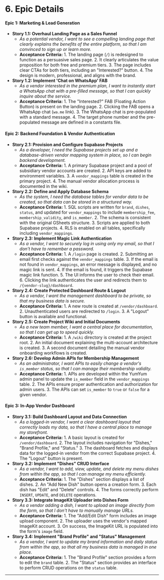 # 6. Epic Details

#### **Epic 1: Marketing & Lead Generation**

- **Story 1.1: Overhaul Landing Page as a Sales Funnel**
  - _As a potential vendor, I want to see a compelling landing page that clearly explains the benefits of the entire platform, so that I am convinced to sign up or learn more._
  - **Acceptance Criteria:** 1. The landing page (`/`) is redesigned to function as a persuasive sales page. 2. It clearly articulates the value proposition for both free and premium tiers. 3. The page includes clear CTAs for both tiers, including an "Interested?" button. 4. The design is modern, professional, and aligns with the brand.
- **Story 1.2: Implement 'Chat on WhatsApp' FAB**
  - _As a vendor interested in the premium plan, I want to instantly start a WhatsApp chat with a pre-filled message, so that I can quickly inquire about the service._
  - **Acceptance Criteria:** 1. The "Interested?" FAB (Floating Action Button) is present on the landing page. 2. Clicking the FAB opens a WhatsApp chat (`wa.me` link). 3. The WhatsApp chat is pre-populated with a standard message. 4. The target phone number and the pre-populated message are defined in a constants file.

#### **Epic 2: Backend Foundation & Vendor Authentication**

- **Story 2.1: Provision and Configure Supabase Projects**
  - _As a developer, I need the Supabase projects set up and a database-driven vendor mapping system in place, so I can begin backend development._
  - **Acceptance Criteria:** 1. A primary Supabase project and a pool of subsidiary vendor accounts are created. 2. API keys are added to environment variables. 3. A `vendor_mappings` table is created in the primary project. 4. The manual vendor allocation process is documented in the wiki.
- **Story 2.2: Define and Apply Database Schema**
  - _As the system, I need the database tables for vendor data to be created, so that data can be stored in a structured way._
  - **Acceptance Criteria:** 1. SQL scripts are written for `brand`, `dishes`, `status`, and updated for `vendor_mappings` to include `membership_fee`, `membership_validity`, and `is_member`. 2. The schema is consistent with the original GSheets structure. 3. Scripts are applied to both Supabase projects. 4. RLS is enabled on all tables, specifically including `vendor_mappings`.
- **Story 2.3: Implement Magic Link Authentication**
  - _As a vendor, I want to securely log in using only my email, so that I don't have to remember a password._
  - **Acceptance Criteria:** 1. A `/login` page is created. 2. Submitting an email first checks against the `vendor_mappings` table. 3. If the email is not found in `vendor_mappings`, an error message is displayed, and no magic link is sent. 4. If the email is found, it triggers the Supabase magic link function. 5. The UI informs the user to check their email. 6. Clicking the link authenticates the user and redirects them to `/{vendor-slug}/dashboard`.
- **Story 2.4: Create Protected Dashboard Route & Logout**
  - _As a vendor, I want the management dashboard to be private, so that my business data is secure._
  - **Acceptance Criteria:** 1. A new route is created at `/vendor/dashboard`. 2. Unauthenticated users are redirected to `/login`. 3. A "Logout" button is available and functional.
- **Story 2.5: Create Project Wiki and Initial Documents**
  - _As a new team member, I want a central place for documentation, so that I can get up to speed quickly._
  - **Acceptance Criteria:** 1. A `/wiki` directory is created at the project root. 2. An initial document explaining the multi-account architecture is created. 3. A second document detailing the manual vendor onboarding workflows is created.
- **Story 2.6: Develop Admin APIs for Membership Management**
  - _As an administrator, I want APIs to easily change a vendor's `is_member` status, so that I can manage their membership validity._
  - **Acceptance Criteria:** 1. APIs are developed within the YumYum admin panel to update the `is_member` field in the `vendor_mappings` table. 2. The APIs ensure proper authentication and authorization for admin users. 3. The APIs can set `is_member` to `true` or `false` for a given vendor.

#### **Epic 3: In-App Vendor Dashboard**

- **Story 3.1: Build Dashboard Layout and Data Connection**
  - _As a logged-in vendor, I want a clear dashboard layout that correctly loads my data, so that I have a central place to manage my storefront._
  - **Acceptance Criteria:** 1. A basic layout is created for `/vendor/dashboard`. 2. The layout includes navigation for "Dishes," "Brand Profile," and "Status." 3. The dashboard fetches and displays data for the logged-in vendor from the correct Supabase project. 4. The "Logout" button is present.
- **Story 3.2: Implement "Dishes" CRUD Interface**
  - _As a vendor, I want to add, view, update, and delete my menu dishes from within the app, so that I can manage my menu efficiently._
  - **Acceptance Criteria:** 1. The "Dishes" section displays a list of dishes. 2. An "Add New Dish" button opens a creation form. 3. Each dish has "Edit" and "Delete" controls. 4. The forms correctly perform `INSERT`, `UPDATE`, and `DELETE` operations.
- **Story 3.3: Integrate ImageKit Uploader into Dishes Form**
  - _As a vendor adding a dish, I want to upload an image directly from the form, so that I don't have to manually manage URLs._
  - **Acceptance Criteria:** 1. The "Add/Edit Dish" form includes an image upload component. 2. The uploader uses the vendor's mapped ImageKit account. 3. On success, the ImageKit URL is populated into the form's `image` field.
- **Story 3.4: Implement "Brand Profile" and "Status" Management**
  - _As a vendor, I want to update my brand information and daily status from within the app, so that all my business data is managed in one place._
  - **Acceptance Criteria:** 1. The "Brand Profile" section provides a form to edit the `brand` table. 2. The "Status" section provides an interface to perform CRUD operations on the `status` table.

---
